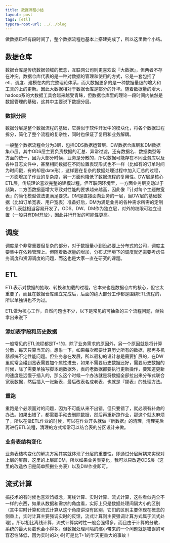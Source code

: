 ```yaml
---
title: 数据流程小结
layout: post
tags: [etl]
typora-root-url: ../../blog
---
```


做数据已经有段时间了，整个数据流程也基本上搭建完成了，所以这里做个小结。


## 数据仓库

数据仓库是传统数据领域的概念，互联网公司则更喜欢说『大数据』，但两者不存在冲突。数据仓库代表的是一种对数据的管理和使用的方式，它是一套包括了etl、调度、建模在内的完整理论体系，而大数据更多的是一种数据量级的增大和工具的上的更新。因此大数据相对于数据仓库是部分的升华。随着数据量的增大，hadoop系的大数据工具会越来越受青睐，但数据仓库里的理论一段时间内依然是数据管理的基础，这其中主要说下数据分层。

### 数据分层

数据分层是整个数据流程的基础，它类似于软件开发中的模块化，将各个数据过程拆分，简化了整个流程的复杂性，同时也保证了复用和业务解耦。

一般整个数据流程会分为3层，包括ODS数据运营层、DW数据仓库层和DM数据集市层。其中ODS层主要负责数据的汇总、异常过滤，还有数据名、数据类型等方面的统一，因为大部分时候，业务是分散的，所以数据可能存在不同业务库以及各种日志文件中，甚至相同数据在不同位置表现形式也不一样（比如有的订单时间为时间戳，有的却是date形），这样要在复杂的数据处理过程中加入汇总的过程，一方面增加了作业的复杂度，另一方面也降低了数据流程的复用性。DW层是核心ETL层，传统理论喜欢完整的建模过程，但互联网环境里，一方面业务层变动过于频繁，二方面数据量增大导致对性能的要求越来越高，因此像『针对每个主题做宽表』的简化模型做法更满足要求。DM是直接面向业务的一层，当DW层的基础数据（比如订单宽表、用户宽表）准备好后，DM为满足业务的各种需求所需的定制化ETL表就相当容易开发了。ODS、DW、DM作为独立层，对外的权限可独立设置（一般只有DM开放），因此并行开发的可能性更高。


## 调度

调度是个非常重要但复杂的部分，对于数据量小到没必要上分布式的公司，调度主要集中在依赖管理上。但随着数据量的增加，分布式环境下的调度就还需要考虑任务调度和资源调度的问题，而这也是大家一直在研究的课题。

## ETL

ETL表示对数据的抽取、转换和加载的过程，它本来也是数据仓库的核心，但它太重要了，而且在数据仓库建立完成后，后面的绝大部分工作都是围绕ETL流程的，所以单独讲也不为过。

ETL做为核心工作，自然问题也不少，以下是常见的可抽象的三个流程问题，单独拿出来说下

### 添加表字段和历史数据

一般常见的ETL流程都是T+1的，除了业务需求的原因外，另一个原因就是将计算分散，每天只算当天的。想象一下，如果每次都要计算历史所有的数据，那再多机器都搞不定性能问题。但业务总在发展，所以最初的设计总是需要扩展的，在DW里就常会碰到宽表需要加个属性进去，如果不需要历史数据还好，需要历史数据的时候，除了需要单独写脚本跑数据外，表的老数据都要执行更新操作，要知道更新的速度是远慢于插入的，那么这个时候一个办法就是将数据全部拉出来分布式联合宽表数据，然后插入一张新表，最后改表名成老表，也就是『挪表』的处理方法。

### 重跑

重跑是个必须面对的问题，因为不可能从来不出错，但只要错了，就必须有补救的办法。如果出错了，都需要手动去删除数据，然后再重新跑作业，那这个就太麻烦了，所以在做ETL作业的时候，可以在作业开头就做『新数据』的清理，清理完后再进行ETL流程，清理的方式常常可以结合表的分区设计来做。

### 业务表结构变化

业务表结构变化的解决方案其实就体现了分层的重要性，即通过分层解耦来实现对上层的屏蔽，这里的上层即DM，所以如果业务表变化，我可以只改造ODS层（这里的改造依旧是简单照搬业务表）以及DW作业即可。

## 流式计算

搞技术的有时候也喜欢诌概念，离线计算、实时计算、流式计算，这些看似完全不一样的东西，如果从数据和需求的角度看，实际上只是数据处理间隔大小的区别（其中实时计算和流式计算从这个角度讲没有区别，它们的区别主要体现在概念的侧重上，实时计算主要强调实时的反馈，流式计算则主要强调计算方式属于流式处理）。所以相比离线计算，流式计算实时性一般会强得多，而且由于计算的分散，系统的最大负载也会小得多。但数据处理间隔的缩小带来的一个问题就是错误的可容忍性降低，因为实时的2小时可是比T+1的半天更重大的事故！